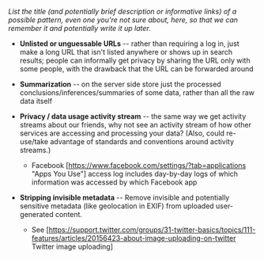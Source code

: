 _List the title (and potentially brief description or informative links) of a possible pattern, even one you're not sure about, here, so that we can remember it and potentially write it up later._

* **Unlisted or unguessable URLs** -- rather than requiring a log in, just make a long URL that isn't listed anywhere or shows up in search results; people can informally get privacy by sharing the URL only with some people, with the drawback that the URL can be forwarded around

* **Summarization** -- on the server side store just the processed conclusions/inferences/summaries of some data, rather than all the raw data itself

* **Privacy / data usage activity stream** -- the same way we get activity streams about our friends, why not see an activity stream of how other services are accessing and processing your data? (Also, could re-use/take advantage of standards and conventions around activity streams.)

  * Facebook [https://www.facebook.com/settings/?tab=applications "Apps You Use"] access log includes day-by-day logs of which information was accessed by which Facebook app

* **Stripping invisible metadata** -- Remove invisible and potentially sensitive metadata (like geolocation in EXIF) from uploaded user-generated content.

  * See [https://support.twitter.com/groups/31-twitter-basics/topics/111-features/articles/20156423-about-image-uploading-on-twitter Twitter image uploading]

